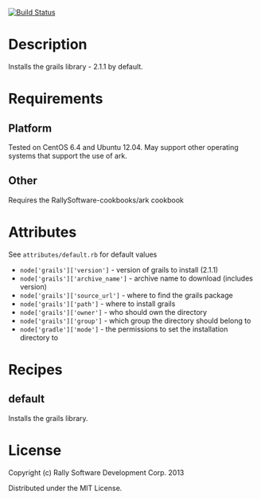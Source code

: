 [![Build Status](https://travis-ci.org/RallySoftware-cookbooks/grails.png?branch=master)](https://travis-ci.org/RallySoftware-cookbooks/grails)

Description
===========
Installs the grails library - 2.1.1 by default.

Requirements
============

Platform
--------
Tested on CentOS 6.4 and Ubuntu 12.04.  May support other operating systems that support the use of ark.

Other
-----

Requires the RallySoftware-cookbooks/ark cookbook

Attributes
==========
See `attributes/default.rb` for default values

* `node['grails']['version']` - version of grails to install (2.1.1)
* `node['grails']['archive_name']`  - archive name to download (includes version)
* `node['grails']['source_url']`  - where to find the grails package
* `node['grails']['path']`  - where to install grails
* `node['grails']['owner']`  - who should own the directory
* `node['grails']['group']`  - which group the directory should belong to
* `node['gradle']['mode']`  - the permissions to set the installation directory to

Recipes
=======

default
-------

Installs the grails library.

License
=======
Copyright (c) Rally Software Development Corp. 2013

Distributed under the MIT License.
